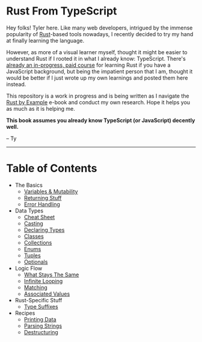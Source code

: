 # Rust From TypeScript

Hey folks! Tyler here. Like many web developers, intrigued by the immense popularity of [Rust](https://www.rust-lang.org/)-based tools nowadays, I recently decided to try my hand at finally learning the language. 

However, as more of a visual learner myself, thought it might be easier to understand Rust if I rooted it in what I already know: TypeScript. There's [already an in-progress, paid course](https://rustforjs.dev/) for learning Rust if you have a JavaScript background, but being the impatient person that I am, thought it would be better if I just wrote up my own learnings and posted them here instead.

This repository is a work in progress and is being written as I navigate the [Rust by Example](https://doc.rust-lang.org/stable/rust-by-example/) e-book and conduct my own research. Hope it helps you as much as it is helping me.

**This book assumes you already know TypeScript (or JavaScript) decently well.**

– Ty

---

# Table of Contents

- The Basics
	- [Variables & Mutability](content/basics/variables.md)
	- [Returning Stuff](content/basics/returning-stuff.md)
	- [Error Handling](content/basics/error-handling.md)
- Data Types
	- [Cheat Sheet](content/data-types/cheat-sheet.md)
	- [Casting](content/data-types/casting.md)
	- [Declaring Types](content/data-types/declaring-types.md)
	- [Classes](content/data-types/classes.md)
	- [Collections](content/data-types/collections.md)
	- [Enums](content/data-types/enums.md)
	- [Tuples](content/data-types/tuples.md)
	- [Optionals](content/data-types/optionals.md)
- Logic Flow
	- [What Stays The Same](content/logic-flow/same.md)
	- [Infinite Looping](content/logic-flow/loop.md)
	- [Matching](content/logic-flow/match.md)
	- [Associated Values](content/logic-flow/let.md)
- Rust-Specific Stuff
	- [Type Suffixes](content/rust/type-suffixes.md)
- Recipes
	- [Printing Data](content/recipes/printing-data.md)
	- [Parsing Strings](content/recipes/parsing-strings.md)
	- [Destructuring](content/recipes/destructuring.md)

